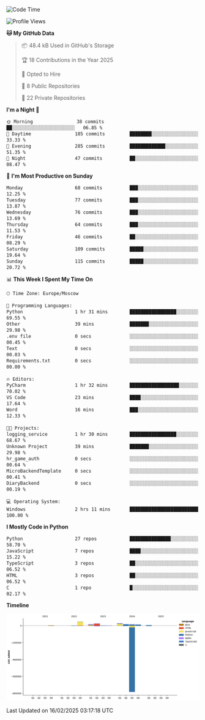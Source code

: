<!--START_SECTION:waka-->
![Code Time](http://img.shields.io/badge/Code%20Time-602%20hrs%2051%20mins-blue)

![Profile Views](http://img.shields.io/badge/Profile%20Views-1-blue)

**🐱 My GitHub Data** 

> 📦 48.4 kB Used in GitHub's Storage 
 > 
> 🏆 18 Contributions in the Year 2025
 > 
> 💼 Opted to Hire
 > 
> 📜 8 Public Repositories 
 > 
> 🔑 22 Private Repositories 
 > 
**I'm a Night 🦉** 

```text
🌞 Morning                38 commits          ██░░░░░░░░░░░░░░░░░░░░░░░   06.85 % 
🌆 Daytime                185 commits         ████████░░░░░░░░░░░░░░░░░   33.33 % 
🌃 Evening                285 commits         █████████████░░░░░░░░░░░░   51.35 % 
🌙 Night                  47 commits          ██░░░░░░░░░░░░░░░░░░░░░░░   08.47 % 
```
📅 **I'm Most Productive on Sunday** 

```text
Monday                   68 commits          ███░░░░░░░░░░░░░░░░░░░░░░   12.25 % 
Tuesday                  77 commits          ███░░░░░░░░░░░░░░░░░░░░░░   13.87 % 
Wednesday                76 commits          ███░░░░░░░░░░░░░░░░░░░░░░   13.69 % 
Thursday                 64 commits          ███░░░░░░░░░░░░░░░░░░░░░░   11.53 % 
Friday                   46 commits          ██░░░░░░░░░░░░░░░░░░░░░░░   08.29 % 
Saturday                 109 commits         █████░░░░░░░░░░░░░░░░░░░░   19.64 % 
Sunday                   115 commits         █████░░░░░░░░░░░░░░░░░░░░   20.72 % 
```


📊 **This Week I Spent My Time On** 

```text
🕑︎ Time Zone: Europe/Moscow

💬 Programming Languages: 
Python                   1 hr 31 mins        █████████████████░░░░░░░░   69.55 % 
Other                    39 mins             ███████░░░░░░░░░░░░░░░░░░   29.98 % 
.env file                0 secs              ░░░░░░░░░░░░░░░░░░░░░░░░░   00.45 % 
Text                     0 secs              ░░░░░░░░░░░░░░░░░░░░░░░░░   00.03 % 
Requirements.txt         0 secs              ░░░░░░░░░░░░░░░░░░░░░░░░░   00.00 % 

🔥 Editors: 
PyCharm                  1 hr 32 mins        ██████████████████░░░░░░░   70.02 % 
VS Code                  23 mins             ████░░░░░░░░░░░░░░░░░░░░░   17.64 % 
Word                     16 mins             ███░░░░░░░░░░░░░░░░░░░░░░   12.33 % 

🐱‍💻 Projects: 
logging_service          1 hr 30 mins        █████████████████░░░░░░░░   68.67 % 
Unknown Project          39 mins             ███████░░░░░░░░░░░░░░░░░░   29.98 % 
hr_game_auth             0 secs              ░░░░░░░░░░░░░░░░░░░░░░░░░   00.64 % 
MicroBackendTemplate     0 secs              ░░░░░░░░░░░░░░░░░░░░░░░░░   00.41 % 
DiaryBackend             0 secs              ░░░░░░░░░░░░░░░░░░░░░░░░░   00.19 % 

💻 Operating System: 
Windows                  2 hrs 11 mins       █████████████████████████   100.00 % 
```

**I Mostly Code in Python** 

```text
Python                   27 repos            ███████████████░░░░░░░░░░   58.70 % 
JavaScript               7 repos             ████░░░░░░░░░░░░░░░░░░░░░   15.22 % 
TypeScript               3 repos             ██░░░░░░░░░░░░░░░░░░░░░░░   06.52 % 
HTML                     3 repos             ██░░░░░░░░░░░░░░░░░░░░░░░   06.52 % 
C                        1 repo              █░░░░░░░░░░░░░░░░░░░░░░░░   02.17 % 
```



**Timeline**

![Lines of Code chart](https://raw.githubusercontent.com/adlemx/adlemx/main/assets/bar_graph.png)


 Last Updated on 16/02/2025 03:17:18 UTC
<!--END_SECTION:waka-->
